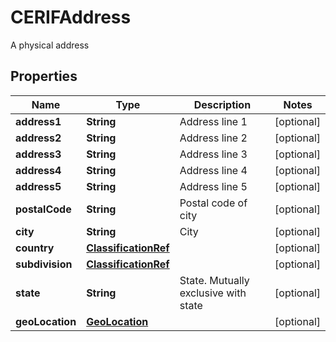 

# CERIFAddress

A physical address
## Properties

Name | Type | Description | Notes
------------ | ------------- | ------------- | -------------
**address1** | **String** | Address line 1 |  [optional]
**address2** | **String** | Address line 2 |  [optional]
**address3** | **String** | Address line 3 |  [optional]
**address4** | **String** | Address line 4 |  [optional]
**address5** | **String** | Address line 5 |  [optional]
**postalCode** | **String** | Postal code of city |  [optional]
**city** | **String** | City |  [optional]
**country** | [**ClassificationRef**](ClassificationRef.md) |  |  [optional]
**subdivision** | [**ClassificationRef**](ClassificationRef.md) |  |  [optional]
**state** | **String** | State. Mutually exclusive with state |  [optional]
**geoLocation** | [**GeoLocation**](GeoLocation.md) |  |  [optional]



